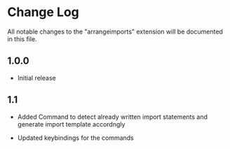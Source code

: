 # Change Log

All notable changes to the "arrangeimports" extension will be documented in this file.

## 1.0.0

- Initial release

## 1.1

- Added Command to detect already written import statements and generate import template accordngly

- Updated keybindings for the commands
